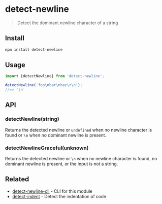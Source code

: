 # detect-newline

> Detect the dominant newline character of a string

## Install

```sh
npm install detect-newline
```

## Usage

```js
import {detectNewline} from 'detect-newline';

detectNewline('foo\nbar\nbaz\r\n');
//=> '\n'
```

## API

### detectNewline(string)

Returns the detected newline or `undefined` when no newline character is found or `\n` when no dominant newline is present.

### detectNewlineGraceful(unknown)

Returns the detected newline or `\n` when no newline character is found, no dominant newline is present, or the input is not a string.

## Related

- [detect-newline-cli](https://github.com/sindresorhus/detect-newline-cli) - CLI for this module
- [detect-indent](https://github.com/sindresorhus/detect-indent) - Detect the indentation of code
